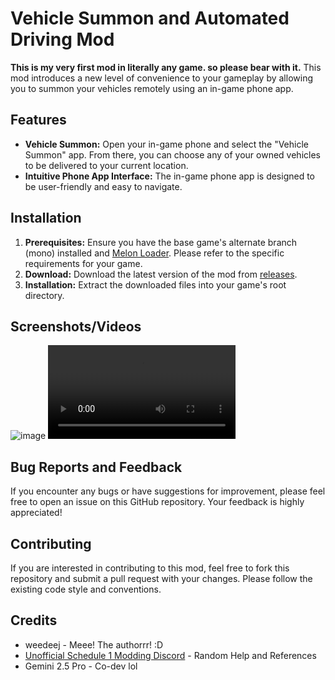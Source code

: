 # Vehicle Summon and Automated Driving Mod
**This is my very first mod in literally any game. so please bear with it.**
This mod introduces a new level of convenience to your gameplay by allowing you to summon your vehicles remotely using an in-game phone app.

## Features

* **Vehicle Summon:** Open your in-game phone and select the "Vehicle Summon" app. From there, you can choose any of your owned vehicles to be delivered to your current location.
* **Intuitive Phone App Interface:** The in-game phone app is designed to be user-friendly and easy to navigate.

## Installation

1.  **Prerequisites:** Ensure you have the base game's alternate branch (mono) installed and [Melon Loader](https://melonwiki.xyz/). Please refer to the specific requirements for your game.
2.  **Download:** Download the latest version of the mod from [releases](https://github.com/weedeej/CallVehicle/releases/latest).
3.  **Installation:** Extract the downloaded files into your game's root directory.

## Screenshots/Videos

![image](https://github.com/user-attachments/assets/875b792c-3e51-4e9d-8fd5-807411ac7879)
<video src="https://github.com/user-attachments/assets/9f764162-1f06-420a-98b7-035f18604c98" />

## Bug Reports and Feedback

If you encounter any bugs or have suggestions for improvement, please feel free to open an issue on this GitHub repository. Your feedback is highly appreciated!

## Contributing

If you are interested in contributing to this mod, feel free to fork this repository and submit a pull request with your changes. Please follow the existing code style and conventions.

## Credits

* weedeej - Meee! The authorrr! :D 
* [Unofficial Schedule 1 Modding Discord](https://discord.gg/QMzd7u6yZb) - Random Help and References
* Gemini 2.5 Pro - Co-dev lol
